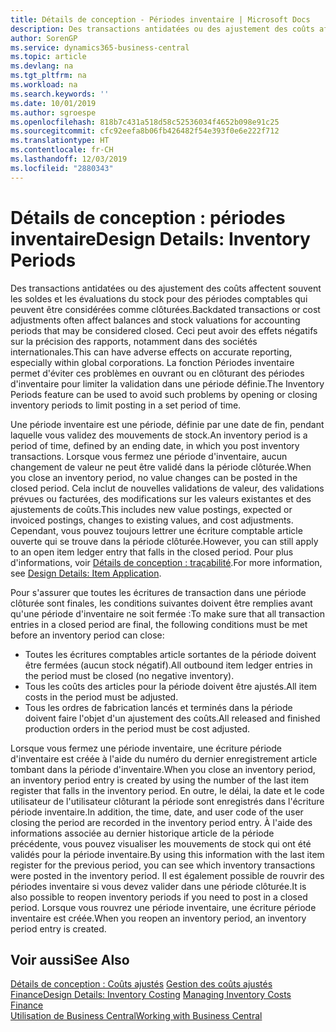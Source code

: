 ```yaml
---
title: Détails de conception - Périodes inventaire | Microsoft Docs
description: Des transactions antidatées ou des ajustement des coûts affectent souvent les soldes et les évaluations du stock pour des périodes comptables qui peuvent être considérées comme clôturées. Ceci peut avoir des effets négatifs sur la précision des rapports, notamment dans des sociétés internationales. La fonction Périodes inventaire permet d'éviter ces problèmes en ouvrant ou en clôturant des périodes d'inventaire pour limiter la validation dans une période définie.
author: SorenGP
ms.service: dynamics365-business-central
ms.topic: article
ms.devlang: na
ms.tgt_pltfrm: na
ms.workload: na
ms.search.keywords: ''
ms.date: 10/01/2019
ms.author: sgroespe
ms.openlocfilehash: 818b7c431a518d58c52536034f4652b098e91c25
ms.sourcegitcommit: cfc92eefa8b06fb426482f54e393f0e6e222f712
ms.translationtype: HT
ms.contentlocale: fr-CH
ms.lasthandoff: 12/03/2019
ms.locfileid: "2880343"
---
```

# <a name="design-details-inventory-periods"></a><span data-ttu-id="6001f-105">Détails de conception : périodes inventaire</span><span class="sxs-lookup"><span data-stu-id="6001f-105">Design Details: Inventory Periods</span></span>
<span data-ttu-id="6001f-106">Des transactions antidatées ou des ajustement des coûts affectent souvent les soldes et les évaluations du stock pour des périodes comptables qui peuvent être considérées comme clôturées.</span><span class="sxs-lookup"><span data-stu-id="6001f-106">Backdated transactions or cost adjustments often affect balances and stock valuations for accounting periods that may be considered closed.</span></span> <span data-ttu-id="6001f-107">Ceci peut avoir des effets négatifs sur la précision des rapports, notamment dans des sociétés internationales.</span><span class="sxs-lookup"><span data-stu-id="6001f-107">This can have adverse effects on accurate reporting, especially within global corporations.</span></span> <span data-ttu-id="6001f-108">La fonction Périodes inventaire permet d'éviter ces problèmes en ouvrant ou en clôturant des périodes d'inventaire pour limiter la validation dans une période définie.</span><span class="sxs-lookup"><span data-stu-id="6001f-108">The Inventory Periods feature can be used to avoid such problems by opening or closing inventory periods to limit posting in a set period of time.</span></span>  

 <span data-ttu-id="6001f-109">Une période inventaire est une période, définie par une date de fin, pendant laquelle vous validez des mouvements de stock.</span><span class="sxs-lookup"><span data-stu-id="6001f-109">An inventory period is a period of time, defined by an ending date, in which you post inventory transactions.</span></span> <span data-ttu-id="6001f-110">Lorsque vous fermez une période d'inventaire, aucun changement de valeur ne peut être validé dans la période clôturée.</span><span class="sxs-lookup"><span data-stu-id="6001f-110">When you close an inventory period, no value changes can be posted in the closed period.</span></span> <span data-ttu-id="6001f-111">Cela inclut de nouvelles validations de valeur, des validations prévues ou facturées, des modifications sur les valeurs existantes et des ajustements de coûts.</span><span class="sxs-lookup"><span data-stu-id="6001f-111">This includes new value postings, expected or invoiced postings, changes to existing values, and cost adjustments.</span></span> <span data-ttu-id="6001f-112">Cependant, vous pouvez toujours lettrer une écriture comptable article ouverte qui se trouve dans la période clôturée.</span><span class="sxs-lookup"><span data-stu-id="6001f-112">However, you can still apply to an open item ledger entry that falls in the closed period.</span></span> <span data-ttu-id="6001f-113">Pour plus d'informations, voir [Détails de conception : traçabilité](design-details-item-application.md).</span><span class="sxs-lookup"><span data-stu-id="6001f-113">For more information, see [Design Details: Item Application](design-details-item-application.md).</span></span>  

 <span data-ttu-id="6001f-114">Pour s'assurer que toutes les écritures de transaction dans une période clôturée sont finales, les conditions suivantes doivent être remplies avant qu'une période d'inventaire ne soit fermée :</span><span class="sxs-lookup"><span data-stu-id="6001f-114">To make sure that all transaction entries in a closed period are final, the following conditions must be met before an inventory period can close:</span></span>  

-   <span data-ttu-id="6001f-115">Toutes les écritures comptables article sortantes de la période doivent être fermées (aucun stock négatif).</span><span class="sxs-lookup"><span data-stu-id="6001f-115">All outbound item ledger entries in the period must be closed (no negative inventory).</span></span>  
-   <span data-ttu-id="6001f-116">Tous les coûts des articles pour la période doivent être ajustés.</span><span class="sxs-lookup"><span data-stu-id="6001f-116">All item costs in the period must be adjusted.</span></span>  
-   <span data-ttu-id="6001f-117">Tous les ordres de fabrication lancés et terminés dans la période doivent faire l'objet d'un ajustement des coûts.</span><span class="sxs-lookup"><span data-stu-id="6001f-117">All released and finished production orders in the period must be cost adjusted.</span></span>  

 <span data-ttu-id="6001f-118">Lorsque vous fermez une période inventaire, une écriture période d'inventaire est créée à l'aide du numéro du dernier enregistrement article tombant dans la période d'inventaire.</span><span class="sxs-lookup"><span data-stu-id="6001f-118">When you close an inventory period, an inventory period entry is created by using the number of the last item register that falls in the inventory period.</span></span> <span data-ttu-id="6001f-119">En outre, le délai, la date et le code utilisateur de l'utilisateur clôturant la période sont enregistrés dans l'écriture période inventaire.</span><span class="sxs-lookup"><span data-stu-id="6001f-119">In addition, the time, date, and user code of the user closing the period are recorded in the inventory period entry.</span></span> <span data-ttu-id="6001f-120">À l'aide des informations associée au dernier historique article de la période précédente, vous pouvez visualiser les mouvements de stock qui ont été validés pour la période inventaire.</span><span class="sxs-lookup"><span data-stu-id="6001f-120">By using this information with the last item register for the previous period, you can see which inventory transactions were posted in the inventory period.</span></span> <span data-ttu-id="6001f-121">Il est également possible de rouvrir des périodes inventaire si vous devez valider dans une période clôturée.</span><span class="sxs-lookup"><span data-stu-id="6001f-121">It is also possible to reopen inventory periods if you need to post in a closed period.</span></span> <span data-ttu-id="6001f-122">Lorsque vous rouvrez une période inventaire, une écriture période inventaire est créée.</span><span class="sxs-lookup"><span data-stu-id="6001f-122">When you reopen an inventory period, an inventory period entry is created.</span></span>  

## <a name="see-also"></a><span data-ttu-id="6001f-123">Voir aussi</span><span class="sxs-lookup"><span data-stu-id="6001f-123">See Also</span></span>  
 <span data-ttu-id="6001f-124">[Détails de conception : Coûts ajustés](design-details-inventory-costing.md) [Gestion des coûts ajustés](finance-manage-inventory-costs.md) [Finance](finance.md)</span><span class="sxs-lookup"><span data-stu-id="6001f-124">[Design Details: Inventory Costing](design-details-inventory-costing.md) [Managing Inventory Costs](finance-manage-inventory-costs.md) [Finance](finance.md)</span></span>  
 [<span data-ttu-id="6001f-125">Utilisation de Business Central</span><span class="sxs-lookup"><span data-stu-id="6001f-125">Working with Business Central</span></span>](ui-work-product.md)
